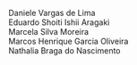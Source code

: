 Daniele Vargas de Lima  
Eduardo Shoiti Ishii Aragaki  
Marcela Silva Moreira  
Marcos Henrique Garcia Oliveira  
Nathalia Braga do Nascimento  
